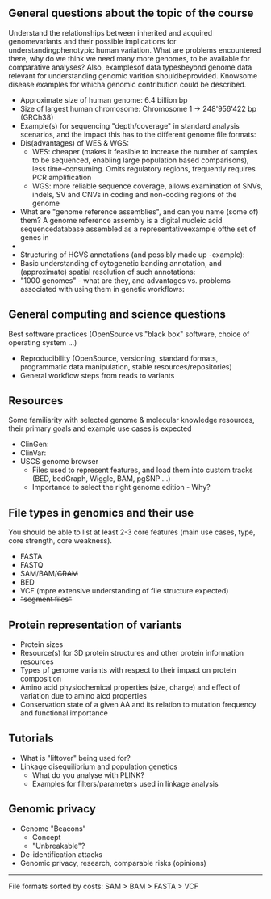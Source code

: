 ## General questions about the topic of the course
Understand the relationships between inherited and acquired genomevariants and their possible implications for understandingphenotypic human variation. What are problems encountered there, why do we think we need many more genomes, to be available for comparative analyses? Also, examplesof data typesbeyond genome data relevant for understanding genomic varition shouldbeprovided. Knowsome disease examples for whicha genomic contribution could be described.

* Approximate size of human genome: 6.4 billion bp
* Size of largest human chromosome: Chromosome 1 -> 248'956'422 bp (GRCh38)
* Example(s) for sequencing "depth/coverage" in standard analysis scenarios, and the impact this has to the different genome file formats:
* Dis(advantages) of WES & WGS:
  * WES: cheaper (makes it feasible to increase the number of samples to be sequenced, enabling large population based comparisons), less time-consuming. Omits regulatory regions, frequently requires PCR amplification
  * WGS: more reliable sequence coverage, allows examination of SNVs, indels, SV and CNVs in coding and non-coding regions of the genome
* What are "genome reference assemblies", and can you name (some of) them? A genome reference assembly is a digital nucleic acid sequencedatabase assembled as a representativeexample ofthe set of genes in 
* 
* Structuring of HGVS annotations (and possibly made up -example):
* Basic understanding of cytogenetic banding annotation, and (approximate) spatial resolution of such annotations:
* "1000 genomes" - what are they, and advantages vs. problems associated with using them in genetic workflows:

## General computing and science questions
Best software practices (OpenSource vs."black box" software, choice of operating system ...)
* Reproducibility (OpenSource, versioning, standard formats, programmatic data manipulation, stable resources/repositories)
* General workflow steps from reads to variants

## Resources
Some familiarity with selected genome & molecular knowledge resources, their primary goals and example use cases is expected
* ClinGen:
* ClinVar:
* USCS genome browser
  * Files used to represent features, and load them into custom tracks (BED, bedGraph, Wiggle, BAM, pgSNP ...)
  * Importance to select the right genome edition - Why?
  
## File types in  genomics and their use
You should be able to list at least 2-3 core features (main use cases, type, core strength, core weakness).
*  FASTA
*  FASTQ
*  SAM/BAM/~~CRAM~~
*  BED
*  VCF (mpre extensive understanding of file structure expected)
*  ~~"segment files"~~

## Protein representation of variants
* Protein sizes
* Resource(s) for 3D protein structures and other protein information resources
* Types pf genome variants with respect to their impact on protein composition
* Amino acid physiochemical properties (size, charge) and effect of variation due to amino aicd properties
* Conservation state of a given AA and its relation to mutation frequency and functional importance

## Tutorials
* What is "liftover" being used for?
* Linkage disequilibrium and population genetics
  * What do you analyse with PLINK?
  * Examples for filters/parameters used in linkage analysis

## Genomic privacy
* Genome "Beacons"
  * Concept
  * "Unbreakable"?
* De-identification attacks
* Genomic privacy, research, comparable risks (opinions)

----------------------------------------------------------------
File formats sorted by costs: SAM > BAM > FASTA > VCF
